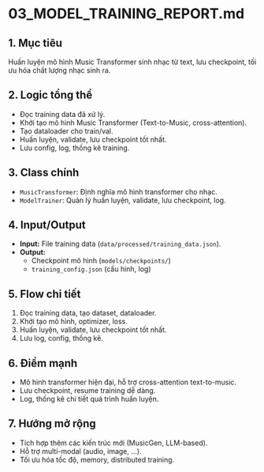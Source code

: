 # 03_MODEL_TRAINING_REPORT.md

## 1. Mục tiêu
Huấn luyện mô hình Music Transformer sinh nhạc từ text, lưu checkpoint, tối ưu hóa chất lượng nhạc sinh ra.

## 2. Logic tổng thể
- Đọc training data đã xử lý.
- Khởi tạo mô hình Music Transformer (Text-to-Music, cross-attention).
- Tạo dataloader cho train/val.
- Huấn luyện, validate, lưu checkpoint tốt nhất.
- Lưu config, log, thống kê training.

## 3. Class chính
- `MusicTransformer`: Định nghĩa mô hình transformer cho nhạc.
- `ModelTrainer`: Quản lý huấn luyện, validate, lưu checkpoint, log.

## 4. Input/Output
- **Input:** File training data (`data/processed/training_data.json`).
- **Output:**
  - Checkpoint mô hình (`models/checkpoints/`)
  - `training_config.json` (cấu hình, log)

## 5. Flow chi tiết
1. Đọc training data, tạo dataset, dataloader.
2. Khởi tạo mô hình, optimizer, loss.
3. Huấn luyện, validate, lưu checkpoint tốt nhất.
4. Lưu log, config, thống kê.

## 6. Điểm mạnh
- Mô hình transformer hiện đại, hỗ trợ cross-attention text-to-music.
- Lưu checkpoint, resume training dễ dàng.
- Log, thống kê chi tiết quá trình huấn luyện.

## 7. Hướng mở rộng
- Tích hợp thêm các kiến trúc mới (MusicGen, LLM-based).
- Hỗ trợ multi-modal (audio, image, ...).
- Tối ưu hóa tốc độ, memory, distributed training. 